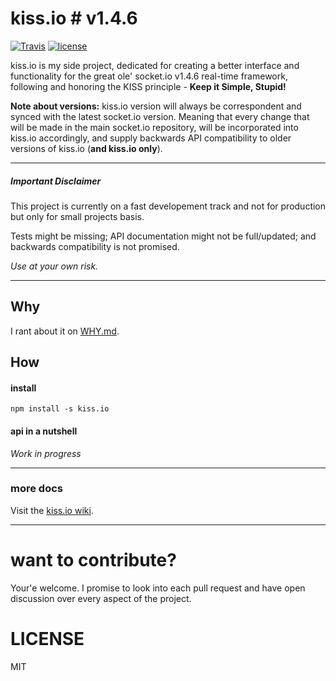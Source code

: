 # kiss.io # v1.4.6

[![Travis](https://img.shields.io/travis/amit3vr/kiss.io.svg)]() [![license](https://img.shields.io/github/license/amit3vr/kiss.io.svg)]() 

kiss.io is my side project, dedicated for creating a better interface and functionality for the great ole' socket.io v1.4.6 real-time framework, following and honoring the KISS principle - **Keep it Simple, Stupid!**

**Note about versions:** kiss.io version will always be correspondent and synced with the latest socket.io version. Meaning that every change that will be made in the main socket.io repository, will be incorporated into kiss.io accordingly, and supply backwards API compatibility to older versions of kiss.io (**and kiss.io only**).

---

##### Important Disclaimer
This project is currently on a fast developement track and not for production but only for small projects basis.

Tests might be missing; API documentation might not be full/updated; and backwards compatibility is not promised.

*Use at your own risk.*

---

## Why

I rant about it on [WHY.md](https://github.com/amit3vr/kiss.io/blob/master/WHY.md).

## How

#### install
`npm install -s kiss.io`

#### api in a nutshell

*Work in progress*

---

### more docs
Visit the [kiss.io wiki](https://github.com/amit3vr/kiss.io/wiki).

---

# want to contribute?
Your'e welcome.
I promise to look into each pull request and have open discussion over every aspect of the project.

# LICENSE
MIT
